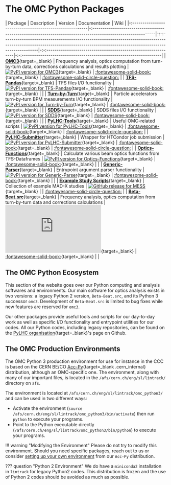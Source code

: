 # The OMC Python Packages

| Package                                                  | Description                                                                                                  | Version                                                                                                                                                                         | Documentation                                                    | Wiki                                                                   |
|-:--------------------------------------------------------|-:------------------------------------------------------------------------------------------------------------|-:-:-----------------------------------------------------------------------------------------------------------------------------------------------------------------------------|-:-:--------------------------------------------------------------|-:-:--------------------------------------------------------------------|
| [**OMC3**][omc3]{target=\_blank}                         | Frequency analysis, optics computation from turn-by-turn data, corrections calculations and results plotting | [![PyPI version for OMC3](https://img.shields.io/pypi/v/omc3.svg)][omc3_pypi]{target=\_blank}                                                                                   | [:fontawesome-solid-book:][omc3_doc]{target=\_blank}             | [:fontawesome-solid-circle-question:](omc3/about.md)                   |
| [**TFS-Pandas**][tfspandas]{target=\_blank}              | TFS files I/O functionality                                                                                  | [![PyPI version for TFS-Pandas](https://img.shields.io/pypi/v/tfs-pandas.svg)][tfs_pypi]{target=\_blank}                                                                        | [:fontawesome-solid-book:][tfspandas_doc]{target=\_blank}        |                                                                        |
| [**Turn-by-Turn**][turnbyturn]{target=\_blank}           | Particle accelerators turn-by-turn BPM measurements I/O functionality                                        | [![PyPI version for Turn-by-Turn](https://img.shields.io/pypi/v/turn_by_turn.svg)][tbt_pypi]{target=\_blank}                                                                    | [:fontawesome-solid-book:][turnbyturn_doc]{target=\_blank}       |                                                                        |
| [**SDDS**][sdds]{target=\_blank}                         | SDDS files I/O functionality                                                                                 | [![PyPI version for SDDS](https://img.shields.io/pypi/v/sdds.svg)][sdds_pypi]{target=\_blank}                                                                                   | [:fontawesome-solid-book:][sdds_doc]{target=\_blank}             |                                                                        |
| [**PyLHC-Tools**][pylhc]{target=\_blank}                 | Useful OMC-related scripts                                                                                   | [![PyPI version for PyLHC-Tools](https://img.shields.io/pypi/v/PyLHC.svg)][pylhc_pypi]{target=\_blank}                                                                          | [:fontawesome-solid-book:][pylhc_doc]{target=\_blank}            | [:fontawesome-solid-circle-question:](pylhc/about.md)                  |
| [**PyLHC-Submitter**][pylhc_submitter]{target=\_blank}   | Wrapper for HTCondor job submission                                                                          | [![PyPI version for PyLHC-Submitter](https://img.shields.io/pypi/v/pylhc-submitter.svg)][pylhc_submitter_pypi]{target=\_blank}                                                  | [:fontawesome-solid-book:][pylhc_submitter_doc]{target=\_blank}  | [:fontawesome-solid-circle-question:](pylhcsubmitter/job_submitter.md) |
| [**Optics-Functions**][optics_functions]{target=\_blank} | Calculate various beam optics functions from TFS-Dataframes                                                  | [![PyPI version for Optics-Functions](https://img.shields.io/pypi/v/optics-functions.svg)][optics_functions_pypi]{target=\_blank}                                               | [:fontawesome-solid-book:][optics_functions_doc]{target=\_blank} |                                                                        |
| [**Generic-Parser**][generic_parser]{target=\_blank}     | Entrypoint argument parser functionality                                                                     | [![PyPI version for Generic-Parser](https://img.shields.io/pypi/v/generic-parser.svg)][generic_parser_pypi]{target=\_blank}                                                     | [:fontawesome-solid-book:][generic_parser_doc]{target=\_blank}   |                                                                        |
| [**Example Study Scripts**][mess]{target=\_blank}        | Collection of example MAD-X studies                                                                          | [![GitHub release for MESS](https://img.shields.io/github/v/release/pylhc/MESS?color=orange&label=Release&logo=Github)][mess_releases]{target=\_blank}                          |                                                                  | [:fontawesome-solid-circle-question:](mess/about.md)                   |
| [**Beta-Beat.src**][betabeatsrc]{target=\_blank}         | Frequency analysis, optics computation from turn-by-turn data and corrections calculations                   | [![GitHub release for Beta-Beat.src](https://img.shields.io/github/v/release/pylhc/Beta-Beat.src?color=orange&label=Release&logo=Github)][betabeatsrc_releases]{target=\_blank} | [:fontawesome-solid-book:][betabeatsrc_doc]{target=\_blank}      |                                                                        |

## The OMC Python Ecosystem

This section of the website goes over our Python computing and analysis softwares and environments.
Our main software for optics analysis exists in two versions: a legacy Python 2 version, `Beta-Beat.src`, and its Python 3 successor `omc3`.
Development of `Beta-Beat.src` is limited to bug fixes while new features are reserved for `omc3`.

Our other packages provide useful tools and scripts for our day-to-day work as well as specific I/O functionality and entrypoint utilities for our codes.
All our Python codes, including legacy repositories, can be found on the [PyLHC organisation][pylhc_github]{target=_blank}'s page on Github.

## The OMC Production Environments

The OMC Python 3 production environment for use for instance in the CCC is based on the CERN BE/CO [Acc-Py][accpy_docs]{target=_blank .cern_internal} distribution, although an OMC-specific one.
The environment, along with many of our important files, is located in the `/afs/cern.ch/eng/sl/lintrack/` directory on `afs`.

The environment is located at `/afs/cern.ch/eng/sl/lintrack/omc_python3/` and can be used in two different ways:

- Activate the environment (`source /afs/cern.ch/eng/sl/lintrack/omc_python3/bin/activate`) then run `python` to execute your programs.
- Point to the Python executable directly (`/afs/cern.ch/eng/sl/lintrack/omc_python3/bin/python`) to execute your programs.

!!! warning "Modifying the Environment"
    Please do not try to modify this environment.
    Should you need specific packages, reach out to us or consider [setting up your own environment](development/howto_venv.md#creating-virtual-environments-with-acc-py) from our `Acc-Py` distribution.

??? question "Python 2 Environment"
    We do have a `miniconda2` installation in `lintrack` for legacy Python2 codes.
    This distribution is frozen and the use of Python 2 codes should be avoided as much as possible.

[accpy_docs]: https://wikis.cern.ch/display/ACCPY/Accelerating+Python+Home
[betabeatsrc]: https://github.com/pylhc/Beta-Beat.src
[betabeatsrc_doc]: https://pylhc.github.io/Beta-Beat.src
[betabeatsrc_releases]: https://github.com/pylhc/Beta-Beat.src/releases

[tfspandas]: https://github.com/pylhc/tfs
[tfspandas_doc]: https://pylhc.github.io/tfs
[turnbyturn]: https://github.com/pylhc/turn_by_turn
[turnbyturn_doc]: https://pylhc.github.io/turn_by_turn/
[sdds]: https://github.com/pylhc/sdds
[sdds_doc]: https://pylhc.github.io/sdds
[generic_parser]: https://github.com/pylhc/generic_parser
[generic_parser_doc]: https://pylhc.github.io/generic_parser
[generic_parser_pypi]: https://pypi.org/project/generic-parser/
[mess]: https://github.com/pylhc/MESS
[mess_releases]: https://github.com/pylhc/MESS/releases
[omc3]: https://github.com/pylhc/omc3
[omc3_doc]: https://pylhc.github.io/omc3
[omc3_pypi]: https://pypi.org/project/omc3/
[optics_functions]: https://github.com/pylhc/optics_functions
[optics_functions_doc]: https://pylhc.github.io/optics_functions
[optics_functions_pypi]: https://pypi.org/project/optics-functions/
[pylhc]: https://github.com/pylhc/pylhc
[pylhc_doc]: https://pylhc.github.io/PyLHC
[pylhc_github]: https://github.com/pylhc/
[pylhc_pypi]: https://pypi.org/project/pylhc/
[pylhc_submitter]: https://github.com/pylhc/submitter
[pylhc_submitter_doc]: https://pylhc.github.io/submitter/
[pylhc_submitter_pypi]: https://pypi.org/project/pylhc-submitter/
[sdds_pypi]: https://pypi.org/project/sdds/
[tbt_pypi]: https://pypi.org/project/turn-by-turn/
[tfs_pypi]: https://pypi.org/project/tfs-pandas/
